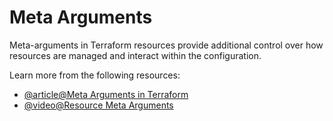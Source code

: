 # Meta Arguments

Meta-arguments in Terraform resources provide additional control over how resources are managed and interact within the configuration.

Learn more from the following resources:

- [@article@Meta Arguments in Terraform](https://muditmathur121.medium.com/meta-arguments-in-terraform-aaaa6e3734e6)
- [@video@Resource Meta Arguments](https://www.youtube.com/watch?v=7JraLCfroyE)